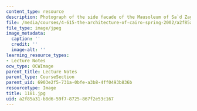 ```yaml
---
content_type: resource
description: Photograph of the side facade of the Mausoleum of Sa`d Zaghlul.
file: /media/courses/4-615-the-architecture-of-cairo-spring-2002/a2f85a31b8d659f78725867f2e53c167_1181.jpg
file_type: image/jpeg
image_metadata:
  caption: ''
  credit: ''
  image-alt: ''
learning_resource_types:
- Lecture Notes
ocw_type: OCWImage
parent_title: Lecture Notes
parent_type: CourseSection
parent_uid: 6903e2f5-731a-0bfe-a3b8-4ff0493b836b
resourcetype: Image
title: 1181.jpg
uid: a2f85a31-b8d6-59f7-8725-867f2e53c167
---
```

